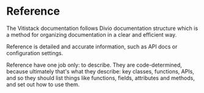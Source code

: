 # Reference

The Vitistack documentation follows Divio documentation structure which is a method for organizing documentation in a clear and efficient way.

Reference is detailed and accurate information, such as API docs or configuration settings.

Reference have one job only: to describe. They are code-determined, because ultimately that's what they describe: key classes, functions, APIs, and so they should list things like functions, fields, attributes and methods, and set out how to use them.